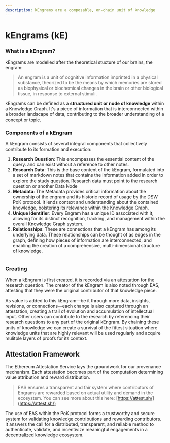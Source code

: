 ```yaml
---
description: kEngrams are a composable, on-chain unit of knowledge
---
```


# kEngrams (kE)

### **What is a kEngram?**

kEngrams are modelled after the theoretical stucture of our brains, the engram:

> An engram is a unit of cognitive information imprinted in a physical substance, theorized to be the means by which memories are stored as biophysical or biochemical changes in the brain or other biological tissue, in response to external stimuli.&#x20;

kEngrams can be defined as a **structured unit or node of knowledge** within a Knowledge Graph. It's a piece of information that is interconnected within a broader landscape of data, contributing to the broader understanding of a concept or topic.&#x20;

### Components of a kEngram&#x20;

A kEngram consists of several integral components that collectively contribute to its formation and execution:

1. **Research Question**: This encompasses the essential content of the query. and can exist without a reference to other notes.
2. **Research Data**: This is the base content of the kEngram, formulated into a set of markdown notes that contains the information added in order to explore the study question. Research data must point to the research question or another Data Node
3. **Metadata**: The Metadata provides critical information about the ownership of the engram and its historic record of usage by the DSW PoK protocol. It lends context and understanding about the contained knowledge, bolstering its relevance within the Knowledge Graph.
4. **Unique Identifier**: Every Engram has a unique ID associated with it, allowing for its distinct recognition, tracking, and management within the overall Knowledge Graph system.
5. **Relationships**: These are connections that a kEngram has among its underlying data. These relationships can be thought of as edges in the graph, defining how pieces of information are interconnected, and enabling the creation of a comprehensive, multi-dimensional structure of knowledge.

<figure><img src="../../../../.gitbook/assets/CleanShot 2023-12-17 at 21.22.49@2x.png" alt=""><figcaption></figcaption></figure>

### Creating&#x20;

When a kEngram is first created, it is recorded via an attestation for the research question. The creator of the kEngram is also noted through EAS, attesting that they were the original contributor of that knowledge piece.&#x20;

As value is added to this kEngram—be it through more data, insights, revisions, or connections—each change is also captured through an attestation, creating a trail of evolution and accumulation of intellectual input. Other users can contribute to the research by referencing their research questions to any part of the original kEngram. By chaining these units of knowledge we can create a survival of the fittest situation where knowledge units that are highly relevant will be used regularly and acquire mulitple layers of proofs for its context.&#x20;

## Attestation Framework

The Ethereum Attestation Service lays the groundwork for our provenance mechanism. Each attestation becomes part of the computation determining value attribution and reward distribution.

> EAS ensures a transparent and fair system where contributors of Engrams are rewarded based on actual utility and demand in the ecosystem. You can see more about this here: [https://attest.sh/](https://attest.sh/)

The use of EAS within the PoK protocol forms a trustworthy and secure system for validating knowledge contributions and rewarding contributors. It answers the call for a distributed, transparent, and reliable method to authenticate, validate, and incentivize meaningful engagements in a decentralized knowledge ecosystem.
